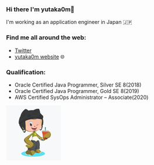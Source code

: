 ### Hi there I'm yutaka0m👋

I'm working as an application engineer in Japan :jp:

### Find me all around the web:

- [Twitter](http://twitter.com/yutaka0m)
- [yutaka0m website](https://tech.yutaka0m.com) :globe_with_meridians:

### Qualification:

- Oracle Certified Java Programmer, Silver SE 8(2018)
- Oracle Certified Java Programmer, Gold SE 8(2019)
- AWS Certified SysOps Administrator – Associate(2020)

<img src="https://github.com/yutaka0m/yutaka0m/blob/master/my-octocat.png" width="150" height="150">
